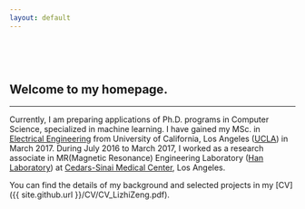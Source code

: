 ```yaml
---
layout: default
---
```


&nbsp;

&nbsp;


## [](#header-2)Welcome to my homepage.

* * *

Currently, I am preparing applications of Ph.D. programs in Computer Science, specialized in machine learning. I have gained my MSc. in [Electrical Engineering](http://www.ee.ucla.edu) from University of California, Los Angeles ([UCLA](http://www.ucla.edu)) in March 2017. During July 2016 to March 2017, I worked as a research associate in MR(Magnetic Resonance) Engineering Laboratory ([Han Laboratory](https://www.cedars-sinai.edu/Research/Research-Labs/Han-Lab/)) at [Cedars-Sinai Medical Center](https://www.cedars-sinai.org), Los Angeles.

You can find the details of my background and selected projects in my [CV]({{ site.github.url }}/CV/CV_LizhiZeng.pdf).